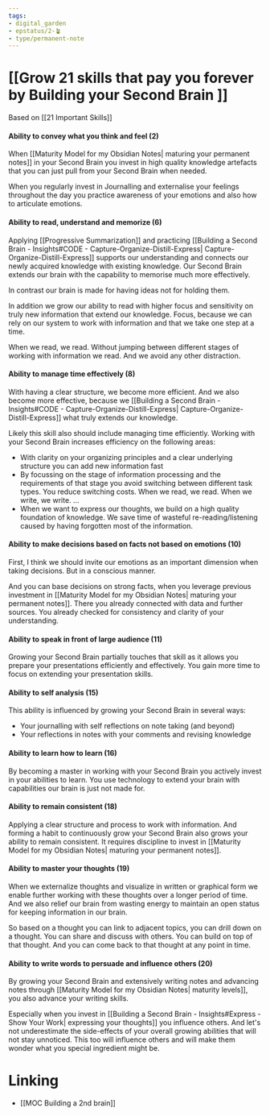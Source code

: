 ```yaml
---
tags: 
- digital_garden
- epstatus/2-🪴
- type/permanent-note
---
```

# [[Grow 21 skills that pay you forever by Building your Second Brain ]]

Based on [[21 Important Skills]]

#### Ability to convey what you think and feel (2)
When [[Maturity Model for my Obsidian Notes| maturing your permanent notes]] in your Second Brain you invest in high quality knowledge artefacts that you can just pull from your Second Brain when needed.

When you regularly invest in Journalling and externalise your feelings throughout the day you practice awareness of your emotions and also how to articulate emotions.

#### Ability to read, understand and memorize (6)
Applying [[Progressive Summarization]] and practicing [[Building a Second Brain - Insights#CODE - Capture-Organize-Distill-Express| Capture-Organize-Distill-Express]] supports our understanding and connects our newly acquired knowledge with existing knowledge. Our Second Brain extends our brain with the capability to memorise much more effectively. 

In contrast our brain is made for having ideas not for holding them.  

In addition we grow our ability to read with higher focus and sensitivity on truly new information that extend our knowledge. Focus, because we can rely on our system to work with information and that we take one step at a time. 

When we read, we read. Without jumping between different stages of working with information we read. And we avoid any other distraction.

#### Ability to manage time effectively (8)
With having a clear structure, we become more efficient. And we also become more effective, because we [[Building a Second Brain - Insights#CODE - Capture-Organize-Distill-Express| Capture-Organize-Distill-Express]]  what truly extends our knowledge.

Likely this skill also should include managing time efficiently. Working with your Second Brain increases efficiency on the following  areas:
+ With clarity on your organizing principles and a clear underlying structure you can add new information fast
+ By focussing on the stage of information processing and the requirements of that stage you avoid switching between different task types. You reduce switching costs. When we read, we read. When we write, we write. ...
+ When we want to express our thoughts, we build on a high quality foundation of knowledge. We save time of wasteful re-reading/listening caused by having forgotten most of the information.

#### Ability to make decisions based on facts not based on emotions (10)
First, I think we should invite our emotions as an important dimension when taking decisions. But in a conscious manner.

And you can base decisions on strong facts, when you leverage previous investment in  [[Maturity Model for my Obsidian Notes| maturing your permanent notes]]. There you already connected with data and further sources. You already checked for consistency and clarity of your understanding.

#### Ability to speak in front of large audience (11)
Growing your Second Brain partially touches that skill as it allows you prepare your presentations efficiently and effectively. You gain more time to focus on extending your presentation skills. 

#### Ability to self analysis (15)
This ability is influenced by growing your Second Brain in several ways:
+ Your journalling with self reflections on note taking (and beyond)
+ Your reflections in notes with your comments and revising knowledge

#### Ability to learn how to learn (16)
By becoming a master in working with your Second Brain you actively invest in your abilities to learn. You use technology to extend your brain with capabilities our brain is just not made for. 

#### Ability to remain consistent (18)
Applying a clear structure and process to work with information. And forming a habit to continuously grow your Second Brain also grows your ability to remain consistent. It requires discipline to invest in [[Maturity Model for my Obsidian Notes| maturing your permanent notes]].

#### Ability to master your thoughts (19)
When we externalize thoughts and visualize in written or graphical form we enable further working with these thoughts over a longer period of time. And we also relief our brain from wasting energy to maintain an open status for keeping information in our brain. 

So based on a thought you can link to adjacent topics, you can drill down on a thought. You can share and discuss with others. You can build on top of that thought. And you can come back to that thought at any point in time.

#### Ability to write words to persuade and influence others (20)
By growing your Second Brain and extensively writing notes and advancing notes through [[Maturity Model for my Obsidian Notes| maturity levels]], you also advance your writing skills. 

Especially when you invest in  [[Building a Second Brain - Insights#Express - Show Your Work| expressing your thoughts]] you influence others. And let's not underestimate the side-effects of your overall growing abilities that will not stay unnoticed. This too will influence others and will make them wonder what you special ingredient might be.


# Linking
+ [[MOC Building a 2nd brain]]

